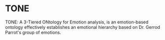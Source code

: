 # TONE 
TONE: A 3-Tiered ONtology for Emotion analysis, is an emotion-based ontology effectively establishes an emotional hierarchy based on Dr. Gerrod Parrot's group of emotions.
